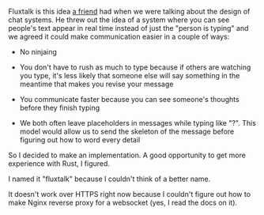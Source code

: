 Fluxtalk is this idea [a friend](https://github.com/pypypypypypypypypyp) had when we were talking about the design of chat systems. He threw out the idea of a system where you can see people's text appear in real time instead of just the "person is typing" and we agreed it could make communication easier in a couple of ways:

* No ninjaing

* You don't have to rush as much to type because if others are watching you type, it's less likely that someone else will say something in the meantime that makes you revise your message

* You communicate faster because you can see someone's thoughts before they finish typing 

* We both often leave placeholders in messages while typing like "?". This model would allow us to send the skeleton of the message before figuring out how to word every detail

So I decided to make an implementation. A good opportunity to get more experience with Rust, I figured.

I named it "fluxtalk" because I couldn't think of a better name.

It doesn't work over HTTPS right now because I couldn't figure out how to make Nginx reverse proxy for a websocket (yes, I read the docs on it).
